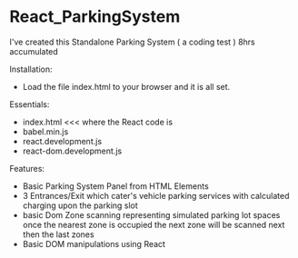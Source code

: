 # React_ParkingSystem
I've created this Standalone Parking System ( a coding test ) 8hrs accumulated

Installation:
- Load the file index.html to your browser and it is all set.

Essentials:
- index.html <<< where the React code is
- babel.min.js
- react.development.js
- react-dom.development.js

Features:
- Basic Parking System Panel from HTML Elements
- 3 Entrances/Exit which cater's vehicle parking services with calculated charging upon the parking slot
- basic Dom Zone scanning representing simulated parking lot spaces once the nearest zone is occupied the next zone will be scanned next then the last zones
- Basic DOM manipulations using React
